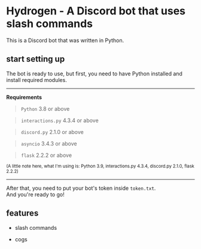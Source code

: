 # Hydrogen - A Discord bot that uses slash commands

This is a Discord bot that was written in Python.

## start setting up

The bot is ready to use, but first, you need to have Python installed and install required modules.
<hr>

**Requirements**

> `Python` 3.8 or above

> `interactions.py` 4.3.4 or above

> `discord.py` 2.1.0 or above

> `asyncio` 3.4.3 or above

> `flask` 2.2.2 or above

<sub> (A little note here, what I'm using is: Python 3.9, interactions.py 4.3.4, discord.py 2.1.0, flask 2.2.2) <sub>
<hr>

After that, you need to put your bot's token inside `token.txt`. <br>
And you're ready to go!

## features

- slash commands

- cogs
